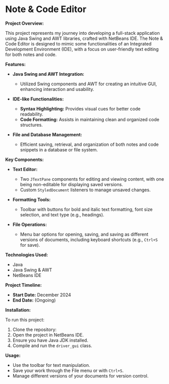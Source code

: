 # Note & Code Editor

**Project Overview:**

This project represents my journey into developing a full-stack application using Java Swing and AWT libraries, crafted with NetBeans IDE. The Note & Code Editor is designed to mimic some functionalities of an Integrated Development Environment (IDE), with a focus on user-friendly text editing for both notes and code.

**Features:**

- **Java Swing and AWT Integration:** 
  - Utilized Swing components and AWT for creating an intuitive GUI, enhancing interaction and usability.

- **IDE-like Functionalities:**
  - **Syntax Highlighting:** Provides visual cues for better code readability.
  - **Code Formatting:** Assists in maintaining clean and organized code structures.

- **File and Database Management:**
  - Efficient saving, retrieval, and organization of both notes and code snippets in a database or file system.

**Key Components:**

- **Text Editor:** 
  - Two `JTextPane` components for editing and viewing content, with one being non-editable for displaying saved versions.
  - Custom `StyledDocument` listeners to manage unsaved changes.

- **Formatting Tools:**
  - Toolbar with buttons for bold and italic text formatting, font size selection, and text type (e.g., headings).

- **File Operations:**
  - Menu bar options for opening, saving, and saving as different versions of documents, including keyboard shortcuts (e.g., `Ctrl+S` for save).
 
**Technologies Used:**

- Java
- Java Swing & AWT
- NetBeans IDE

**Project Timeline:**

- **Start Date:** December 2024
- **End Date:** (Ongoing)

**Installation:**

To run this project:

1. Clone the repository:
2. Open the project in NetBeans IDE.
3. Ensure you have Java JDK installed.
4. Compile and run the `driver_gui` class.

**Usage:**

- Use the toolbar for text manipulation.
- Save your work through the File menu or with `Ctrl+S`.
- Manage different versions of your documents for version control.
